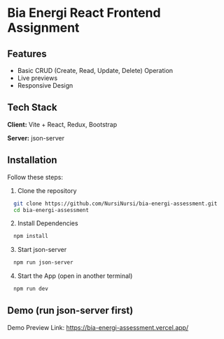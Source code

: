 
# Bia Energi React Frontend Assignment


## Features

- Basic CRUD (Create, Read, Update, Delete) Operation
- Live previews
- Responsive Design


## Tech Stack

**Client:** Vite + React, Redux, Bootstrap

**Server:** json-server


## Installation

Follow these steps:

1. Clone the repository
```bash
  git clone https://github.com/NursiNursi/bia-energi-assessment.git
  cd bia-energi-assessment
```
    
2. Install Dependencies
```bash
  npm install
```

3. Start json-server
```bash
  npm run json-server
```

4. Start the App (open in another terminal)
```bash
  npm run dev
```

## Demo (run json-server first)

Demo Preview Link: https://bia-energi-assessment.vercel.app/
